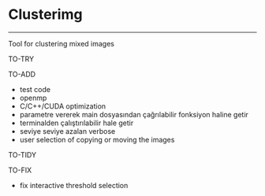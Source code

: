 # Clusterimg
---
Tool for clustering mixed images

TO-TRY

TO-ADD
- test code
- openmp
- C/C++/CUDA optimization
- parametre vererek main dosyasından çağrılabilir fonksiyon haline getir
- terminalden çalıştırılabilir hale getir
- seviye seviye azalan verbose
- user selection of copying or moving the images

TO-TIDY

TO-FIX
- fix interactive threshold selection